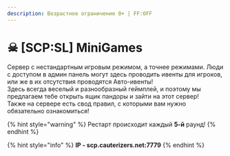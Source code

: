```yaml
---
description: Возрастное ограничение 0+ | FF:OFF
---
```


# ☠ \[SCP:SL] MiniGames

Сервер с нестандартным игровым режимом, а точнее режимами. Люди с доступом в админ панель могут здесь проводить ивенты для игроков, или же в их отсутствия проводятся Авто-ивенты!\
Здесь всегда веселый и разнообразный геймплей, и поэтому мы предлагаем тебе открыть ящик пандоры и зайти на этот сервер!\
Также на сервере есть свод правил, с которыми вам нужно обязательно ознакомиться!

{% hint style="warning" %}
Рестарт происходит каждый **5-й** раунд!
{% endhint %}

{% hint style="info" %}
**IP - scp.cauterizers.net:7779**
{% endhint %}
